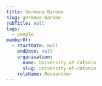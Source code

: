 ```yaml
---
title: Germana Barone
slug: germana-barone
jobTitle: null
tags:
  - people
memberOf:
  - startDate: null
    endDate: null
    organisation:
      name: University of Catania
      slug: university-of-catania
    roleName: Researcher
---
```

